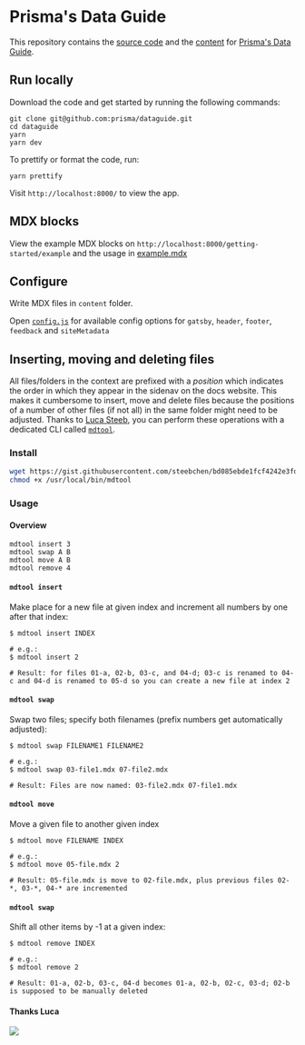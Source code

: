 # Prisma's Data Guide

This repository contains the [source code](./src) and the [content](./content) for [Prisma's Data Guide](/).

## Run locally

Download the code and get started by running the following commands:

```
git clone git@github.com:prisma/dataguide.git
cd dataguide
yarn
yarn dev
```

To prettify or format the code, run:

```
yarn prettify
```

Visit `http://localhost:8000/` to view the app.

## MDX blocks

View the example MDX blocks on `http://localhost:8000/getting-started/example` and the usage in [example.mdx](./content/01-getting-started/04-example.mdx)

## Configure

Write MDX files in `content` folder.

Open [`config.js`](./config.js) for available config options for `gatsby`, `header`, `footer`, `feedback` and `siteMetadata`

## Inserting, moving and deleting files

All files/folders in the context are prefixed with a _position_ which indicates the order in which they appear in the sidenav on the docs website. This makes it cumbersome to insert, move and delete files because the positions of a number of other files (if not all) in the same folder might need to be adjusted. Thanks to [Luca Steeb](https://github.com/steebchen/), you can perform these operations with a dedicated CLI called [`mdtool`](https://gist.githubusercontent.com/steebchen/bd085ebde1fcf4242e3fdd0df4d202a6/raw/c04e3d262eb6a302a9fab98f6428fec9329681e2/mdtool).

### Install

```bash
wget https://gist.githubusercontent.com/steebchen/bd085ebde1fcf4242e3fdd0df4d202a6/raw/c04e3d262eb6a302a9fab98f6428fec9329681e2/mdtool -qO /usr/local/bin/mdtool
chmod +x /usr/local/bin/mdtool
```

### Usage

#### Overview

```
mdtool insert 3
mdtool swap A B
mdtool move A B
mdtool remove 4
```

#### `mdtool insert`

Make place for a new file at given index and increment all numbers by one after that index:

```
$ mdtool insert INDEX

# e.g.:
$ mdtool insert 2

# Result: for files 01-a, 02-b, 03-c, and 04-d; 03-c is renamed to 04-c and 04-d is renamed to 05-d so you can create a new file at index 2
```

#### `mdtool swap`

Swap two files; specify both filenames (prefix numbers get automatically adjusted):

```
$ mdtool swap FILENAME1 FILENAME2

# e.g.:
$ mdtool swap 03-file1.mdx 07-file2.mdx

# Result: Files are now named: 03-file2.mdx 07-file1.mdx
```

#### `mdtool move`

Move a given file to another given index

```
$ mdtool move FILENAME INDEX

# e.g.:
$ mdtool move 05-file.mdx 2

# Result: 05-file.mdx is move to 02-file.mdx, plus previous files 02-*, 03-*, 04-* are incremented
```

#### `mdtool swap`

Shift all other items by -1 at a given index:

```
$ mdtool remove INDEX

# e.g.:
$ mdtool remove 2

# Result: 01-a, 02-b, 03-c, 04-d becomes 01-a, 02-b, 02-c, 03-d; 02-b is supposed to be manually deleted
```

#### Thanks Luca

![](https://imgur.com/LJ0FGHk.png)
